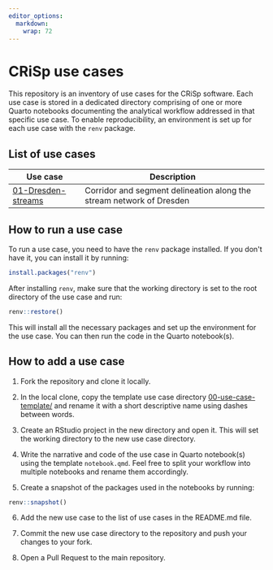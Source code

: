 ```yaml
---
editor_options: 
  markdown: 
    wrap: 72
---
```


# CRiSp use cases

<!-- badges: start -->

<!-- badges: end -->

This repository is an inventory of use cases for the CRiSp software.
Each use case is stored in a dedicated directory comprising of one or
more Quarto notebooks documenting the analytical workflow addressed in
that specific use case. To enable reproducibility, an environment is set
up for each use case with the `renv` package.

## List of use cases

| Use case | Description |
|--------------------------|----------------------------------------------|
| [01-Dresden-streams](https://CityRiverSpaces.github.io/01-Dresden-streams/notebook.html) | Corridor and segment delineation along the stream network of Dresden |

## How to run a use case

To run a use case, you need to have the `renv` package installed. If you
don't have it, you can install it by running:

``` r
install.packages("renv")
```

After installing `renv`, make sure that the working directory is set to
the root directory of the use case and run:

``` r
renv::restore()
```

This will install all the necessary packages and set up the environment
for the use case. You can then run the code in the Quarto notebook(s).

## How to add a use case

1.  Fork the repository and clone it locally.

2.  In the local clone, copy the template use case directory
    [00-use-case-template/](00-use-case-template/) and rename it with a
    short descriptive name using dashes between words.

3.  Create an RStudio project in the new directory and open it. This
    will set the working directory to the new use case directory.

4.  Write the narrative and code of the use case in Quarto notebook(s)
    using the template `notebook.qmd`. Feel free to split your workflow
    into multiple notebooks and rename them accordingly.

5.  Create a snapshot of the packages used in the notebooks by running:

``` r
renv::snapshot()
```

6.  Add the new use case to the list of use cases in the README.md file.

7.  Commit the new use case directory to the repository and push your
    changes to your fork.

8.  Open a Pull Request to the main repository.

